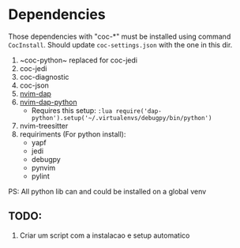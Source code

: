 # Dependencies

Those dependencies with "coc-*" must be installed using command `CocInstall`.
Should update `coc-settings.json` with the one in this dir.

1. ~coc-python~ replaced for coc-jedi
2. coc-jedi
3. coc-diagnostic
4. coc-json
5. [nvim-dap](https://github.com/mfussenegger/nvim-dap)
6. [nvim-dap-python](https://github.com/mfussenegger/nvim-dap-python)
    - Requires this setup: `:lua require('dap-python').setup('~/.virtualenvs/debugpy/bin/python')`
8. nvim-treesitter
1. requiriments (For python install):
    - yapf
    - jedi
    - debugpy
    - pynvim
    - pylint

PS: All python lib can and could be installed on a global venv

## TODO:

1. Criar um script com a instalacao e setup automatico
